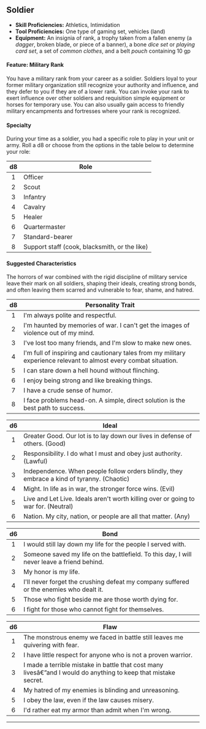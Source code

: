 ﻿## Soldier

- **Skill Proficiencies:** Athletics, Intimidation
- **Tool Proficiencies:** One type of gaming set, vehicles (land)
- **Equipment:** An insignia of rank, a trophy taken from a fallen enemy (a *dagger*, broken blade, or piece of a banner), a bone *dice set* or *playing card set*, a set of *common clothes*, and a belt *pouch* containing 10 gp

#### Feature: Military Rank

You have a military rank from your career as a soldier. Soldiers loyal to your former military organization still recognize your authority and influence, and they defer to you if they are of a lower rank. You can invoke your rank to exert influence over other soldiers and requisition simple equipment or horses for temporary use. You can also usually gain access to friendly military encampments and fortresses where your rank is recognized.

#### Specialty

During your time as a soldier, you had a specific role to play in your unit or army. Roll a d8 or choose from the options in the table below to determine your role:

|  d8 | Role                                          |
|:---:|-----------------------------------------------|
|  1  | Officer                                       |
|  2  | Scout                                         |
|  3  | Infantry                                      |
|  4  | Cavalry                                       |
|  5  | Healer                                        |
|  6  | Quartermaster                                 |
|  7  | Standard-bearer                               |
|  8  | Support staff (cook, blacksmith, or the like) |

#### Suggested Characteristics

The horrors of war combined with the rigid discipline of military service leave their mark on all soldiers, shaping their ideals, creating strong bonds, and often leaving them scarred and vulnerable to fear, shame, and hatred.

|  d8 | Personality Trait                                                                                                 |
|:---:|-------------------------------------------------------------------------------------------------------------------|
|  1  | I'm always polite and respectful.                                                                                 |
|  2  | I'm haunted by memories of war. I can't get the images of violence out of my mind.                                |
|  3  | I've lost too many friends, and I'm slow to make new ones.                                                        |
|  4  | I'm full of inspiring and cautionary tales from my military experience relevant to almost every combat situation. |
|  5  | I can stare down a hell hound without flinching.                                                                  |
|  6  | I enjoy being strong and like breaking things.                                                                    |
|  7  | I have a crude sense of humor.                                                                                    |
|  8  | I face problems head-on. A simple, direct solution is the best path to success.                                   |

|  d6 | Ideal                                                                                      |
|:---:|--------------------------------------------------------------------------------------------|
|  1  | Greater Good. Our lot is to lay down our lives in defense of others. (Good)                |
|  2  | Responsibility. I do what I must and obey just authority. (Lawful)                         |
|  3  | Independence. When people follow orders blindly, they embrace a kind of tyranny. (Chaotic) |
|  4  | Might. In life as in war, the stronger force wins. (Evil)                                  |
|  5  | Live and Let Live. Ideals aren't worth killing over or going to war for. (Neutral)         |
|  6  | Nation. My city, nation, or people are all that matter. (Any)                              |

|  d6 | Bond                                                                                       |
|:---:|--------------------------------------------------------------------------------------------|
|  1  | I would still lay down my life for the people I served with.                               |
|  2  | Someone saved my life on the battlefield. To this day, I will never leave a friend behind. |
|  3  | My honor is my life.                                                                       |
|  4  | I'll never forget the crushing defeat my company suffered or the enemies who dealt it.     |
|  5  | Those who fight beside me are those worth dying for.                                       |
|  6  | I fight for those who cannot fight for themselves.                                         |

|  d6 | Flaw                                                                                                          |
|:---:|---------------------------------------------------------------------------------------------------------------|
|  1  | The monstrous enemy we faced in battle still leaves me quivering with fear.                                   |
|  2  | I have little respect for anyone who is not a proven warrior.                                                 |
|  3  | I made a terrible mistake in battle that cost many livesâ€”and I would do anything to keep that mistake secret. |
|  4  | My hatred of my enemies is blinding and unreasoning.                                                          |
|  5  | I obey the law, even if the law causes misery.                                                                |
|  6  | I'd rather eat my armor than admit when I'm wrong.                                                            |

---

